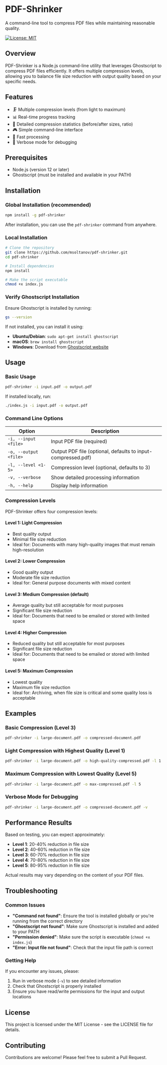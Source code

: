 # PDF-Shrinker

A command-line tool to compress PDF files while maintaining reasonable quality.

[![License: MIT](https://img.shields.io/badge/License-MIT-yellow.svg)](https://opensource.org/licenses/MIT)

## Overview

PDF-Shrinker is a Node.js command-line utility that leverages Ghostscript to compress PDF files efficiently. It offers multiple compression levels, allowing you to balance file size reduction with output quality based on your specific needs.

## Features

- 🗜️ Multiple compression levels (from light to maximum)
- 📊 Real-time progress tracking
- 📏 Detailed compression statistics (before/after sizes, ratio)  
- 🎮 Simple command-line interface
- 🚀 Fast processing
- 📝 Verbose mode for debugging

## Prerequisites

- Node.js (version 12 or later)
- Ghostscript (must be installed and available in your PATH)

## Installation

### Global Installation (recommended)

```bash
npm install -g pdf-shrinker
```

After installation, you can use the `pdf-shrinker` command from anywhere.

### Local Installation

```bash
# Clone the repository
git clone https://github.com/msoltanov/pdf-shrinker.git
cd pdf-shrinker

# Install dependencies
npm install

# Make the script executable
chmod +x index.js
```

### Verify Ghostscript Installation

Ensure Ghostscript is installed by running:

```bash
gs --version
```

If not installed, you can install it using:

- **Ubuntu/Debian**: `sudo apt-get install ghostscript`
- **macOS**: `brew install ghostscript`
- **Windows**: Download from [Ghostscript website](https://www.ghostscript.com/download/gsdnld.html)

## Usage

### Basic Usage

```bash
pdf-shrinker -i input.pdf -o output.pdf
```

If installed locally, run:

```bash
./index.js -i input.pdf -o output.pdf
```

### Command Line Options

| Option | Description |
|--------|-------------|
| `-i, --input <file>` | Input PDF file (required) |
| `-o, --output <file>` | Output PDF file (optional, defaults to input-compressed.pdf) |
| `-l, --level <1-5>` | Compression level (optional, defaults to 3) |
| `-v, --verbose` | Show detailed processing information |
| `-h, --help` | Display help information |

### Compression Levels

PDF-Shrinker offers four compression levels:

#### Level 1: Light Compression
- Best quality output
- Minimal file size reduction
- Ideal for: Documents with many high-quality images that must remain high-resolution

#### Level 2: Lower Compression
- Good quality output
- Moderate file size reduction
- Ideal for: General purpose documents with mixed content

#### Level 3: Medium Compression (default)
- Average quality but still acceptable for most purposes
- Significant file size reduction
- Ideal for: Documents that need to be emailed or stored with limited space

#### Level 4: Higher Compression
- Reduced quality but still acceptable for most purposes
- Significant file size reduction
- Ideal for: Documents that need to be emailed or stored with limited space

#### Level 5: Maximum Compression
- Lowest quality
- Maximum file size reduction
- Ideal for: Archiving, when file size is critical and some quality loss is acceptable

## Examples

### Basic Compression (Level 3)

```bash
pdf-shrinker -i large-document.pdf -o compressed-document.pdf
```

### Light Compression with Highest Quality (Level 1)

```bash
pdf-shrinker -i large-document.pdf -o high-quality-compressed.pdf -l 1
```

### Maximum Compression with Lowest Quality (Level 5)

```bash
pdf-shrinker -i large-document.pdf -o max-compressed.pdf -l 5
```

### Verbose Mode for Debugging

```bash
pdf-shrinker -i large-document.pdf -o compressed-document.pdf -v
```

## Performance Results

Based on testing, you can expect approximately:

- **Level 1**: 20-40% reduction in file size
- **Level 2**: 40-60% reduction in file size
- **Level 3**: 60-70% reduction in file size
- **Level 4**: 70-80% reduction in file size
- **Level 5**: 80-95% reduction in file size

Actual results may vary depending on the content of your PDF files.

## Troubleshooting

### Common Issues

- **"Command not found"**: Ensure the tool is installed globally or you're running from the correct directory
- **"Ghostscript not found"**: Make sure Ghostscript is installed and added to your PATH
- **"Permission denied"**: Make sure the script is executable (`chmod +x index.js`)
- **"Error: Input file not found"**: Check that the input file path is correct

### Getting Help

If you encounter any issues, please:

1. Run in verbose mode (`-v`) to see detailed information
2. Check that Ghostscript is properly installed
3. Ensure you have read/write permissions for the input and output locations

## License

This project is licensed under the MIT License - see the LICENSE file for details.

## Contributing

Contributions are welcome! Please feel free to submit a Pull Request.
